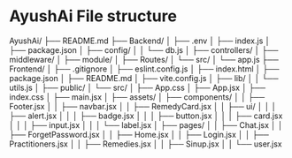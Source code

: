 # AyushAi File structure

AyushAi/
├── README.md
├── Backend/
│ ├── .env
│ ├── index.js
│ ├── package.json
│ ├── config/
│ │ └── db.js
│ ├── controllers/
│ ├── middleware/
│ ├── module/
│ ├── Routes/
│ └── src/
│ └── app.js
├── Frontend/
│ ├── .gitignore
│ ├── eslint.config.js
│ ├── index.html
│ ├── package.json
│ ├── README.md
│ ├── vite.config.js
│ ├── lib/
│ │ └── utils.js
│ ├── public/
│ └── src/
│ ├── App.css
│ ├── App.jsx
│ ├── index.css
│ ├── main.jsx
│ ├── assets/
│ ├── components/
│ │ ├── Footer.jsx
│ │ ├── navbar.jsx
│ │ ├── RemedyCard.jsx
│ │ ├── ui/
│ │ │ ├── alert.jsx
│ │ │ ├── badge.jsx
│ │ │ ├── button.jsx
│ │ │ ├── card.jsx
│ │ │ ├── input.jsx
│ │ │ └── label.jsx
│ ├── pages/
│ │ ├── Chat.jsx
│ │ ├── ForgetPassword.jsx
│ │ ├── Home.jsx
│ │ ├── Login.jsx
│ │ ├── Practitioners.jsx
│ │ ├── Remedies.jsx
│ │ ├── Sinup.jsx
│ │ └── user.jsx

